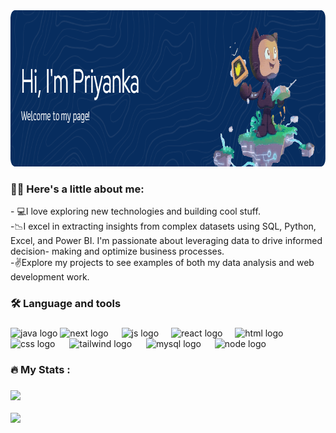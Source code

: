 <div align="center">
  <img height="250" src="https://github.com/priyankamaharathy/priyankamaharathy/blob/main/github-header-image.png"  />
</div>


<h3 align="left">👩‍💻 Here's a little about me:</h3>


<p align="left">- 💻I love exploring new technologies and building cool stuff.<br>
-📉I excel in extracting insights from complex datasets using SQL, Python, Excel, and Power BI. I'm passionate about leveraging data to drive informed decision- 
    making and optimize business processes.<br>-✌️Explore my projects to see examples of both my data analysis and web development work.</p>

###

<h3 align="left">🛠 Language and tools</h3>

###

<div align="left">
  <img src="https://cdn.jsdelivr.net/gh/devicons/devicon@latest/icons/java/java-original-wordmark.svg" height="50" alt="java logo"  />
  <img src="https://cdn.jsdelivr.net/gh/devicons/devicon@latest/icons/nextjs/nextjs-original-wordmark.svg" height="50" alt="next logo"/>
  <img width="13"/>
  <img src="https://cdn.jsdelivr.net/gh/devicons/devicon@latest/icons/javascript/javascript-original.svg" height="40" alt="js logo"  />
  <img width="12" />
  <img src="https://cdn.jsdelivr.net/gh/devicons/devicon@latest/icons/react/react-original-wordmark.svg" height="40" alt="react logo"  />
  <img width="12" />
  <img src="https://cdn.jsdelivr.net/gh/devicons/devicon@latest/icons/html5/html5-plain-wordmark.svg" height="40" alt="html logo"  />
  <img width="12" />
  <img src="https://cdn.jsdelivr.net/gh/devicons/devicon@latest/icons/css3/css3-plain-wordmark.svg" height="40" alt="css logo"  />
  <img width="15" />
  <img src="https://devicon-website.vercel.app/api/tailwindcss/original-wordmark.svg?color=%233A7C91" height="80" alt="tailwind logo"  />
  <img width="15" />
  <img src="https://cdn.jsdelivr.net/gh/devicons/devicon@latest/icons/mysql/mysql-original-wordmark.svg" height="40" alt="mysql logo"  />
  <img width="14" />
  <img src="https://cdn.jsdelivr.net/gh/devicons/devicon@latest/icons/nodejs/nodejs-original-wordmark.svg" height="40" alt="node logo"  />
</div>

###

<h3 align="left">🔥   My Stats :</h3>

###
![](https://github-readme-streak-stats.herokuapp.com/?user=priyankamaharathy&theme=dark&hide_border=false)<br/><br/>
![](https://github-readme-stats.vercel.app/api/top-langs/?username=priyankamaharathy&theme=dark&hide_border=false&include_all_commits=false&count_private=false&layout=compact)<br/><br/>

###

